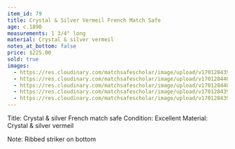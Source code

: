 ```yaml
---
item_id: 79
title: Crystal & Silver Vermeil French Match Safe
age: c.1890
measurements: 1 3/4" long
material: Crystal & silver vermeil
notes_at_bottom: false
price: $225.00
sold: true
images:
  - https://res.cloudinary.com/matchsafescholar/image/upload/v1701284397/glass3.jpg
  - https://res.cloudinary.com/matchsafescholar/image/upload/v1701284404/glass5.jpg
  - https://res.cloudinary.com/matchsafescholar/image/upload/v1701284400/glass4.jpg
  - https://res.cloudinary.com/matchsafescholar/image/upload/v1701284394/glass2.jpg
  - https://res.cloudinary.com/matchsafescholar/image/upload/v1701284392/Glass.jpg
---
```

Title:		Crystal & silver French match safe 
Condition:	Excellent
Material:	        Crystal & silver vermeil

Note:		Ribbed striker on bottom